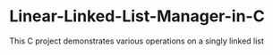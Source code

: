 # Linear-Linked-List-Manager-in-C
This C project demonstrates various operations on a singly linked list
